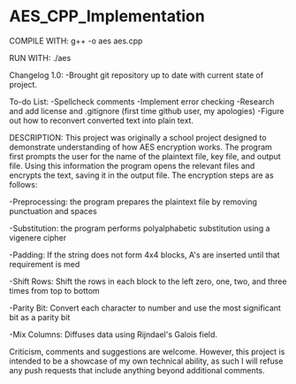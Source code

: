 # AES_CPP_Implementation

COMPILE WITH:
g++ -o aes aes.cpp

RUN WITH:
./aes

Changelog 1.0:
-Brought git repository up to date with current state of project.

To-do List:
-Spellcheck comments
-Implement error checking
-Research and add license and .gitignore (first time github user, my apologies)
-Figure out how to reconvert converted text into plain text.



DESCRIPTION:
This project was originally a school project designed to demonstrate understanding
of how AES encryption works. The program first prompts the user for the name of the 
plaintext file, key file, and output file. Using this information the program
opens the relevant files and encrypts the text, saving it in the output file.
 The encryption steps are as follows:

-Preprocessing: the program prepares the plaintext file by removing punctuation and
spaces

-Substitution: the program performs polyalphabetic substitution using a vigenere
cipher

-Padding: If the string does not form 4x4 blocks, A's are inserted until that
requirement is med

-Shift Rows: Shift the rows in each block to the left zero, one, two, and three times
from top to bottom

-Parity Bit: Convert each character to number and use the most significant bit
as a parity bit

-Mix Columns: Diffuses data using Rijndael's Galois field.


Criticism, comments and suggestions are welcome. However, this project is intended
to be a showcase of my own technical ability, as such I will refuse any push requests
that include anything beyond additional comments.
